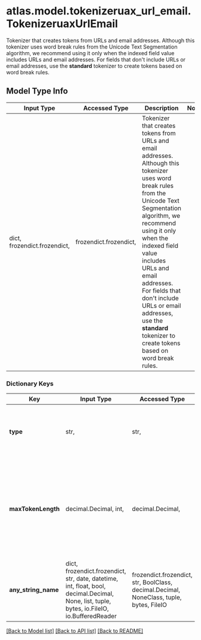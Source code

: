 # atlas.model.tokenizeruax_url_email.TokenizeruaxUrlEmail

Tokenizer that creates tokens from URLs and email addresses. Although this tokenizer uses word break rules from the Unicode Text Segmentation algorithm, we recommend using it only when the indexed field value includes URLs and email addresses. For fields that don't include URLs or email addresses, use the **standard** tokenizer to create tokens based on word break rules.

## Model Type Info
Input Type | Accessed Type | Description | Notes
------------ | ------------- | ------------- | -------------
dict, frozendict.frozendict,  | frozendict.frozendict,  | Tokenizer that creates tokens from URLs and email addresses. Although this tokenizer uses word break rules from the Unicode Text Segmentation algorithm, we recommend using it only when the indexed field value includes URLs and email addresses. For fields that don&#x27;t include URLs or email addresses, use the **standard** tokenizer to create tokens based on word break rules. | 

### Dictionary Keys
Key | Input Type | Accessed Type | Description | Notes
------------ | ------------- | ------------- | ------------- | -------------
**type** | str,  | str,  | Human-readable label that identifies this tokenizer type. | must be one of ["uaxUrlEmail", ] 
**maxTokenLength** | decimal.Decimal, int,  | decimal.Decimal,  | Maximum number of characters in a single token. Tokens greater than this length are split at this length into multiple tokens. | [optional] if omitted the server will use the default value of 255
**any_string_name** | dict, frozendict.frozendict, str, date, datetime, int, float, bool, decimal.Decimal, None, list, tuple, bytes, io.FileIO, io.BufferedReader | frozendict.frozendict, str, BoolClass, decimal.Decimal, NoneClass, tuple, bytes, FileIO | any string name can be used but the value must be the correct type | [optional]

[[Back to Model list]](../../README.md#documentation-for-models) [[Back to API list]](../../README.md#documentation-for-api-endpoints) [[Back to README]](../../README.md)

